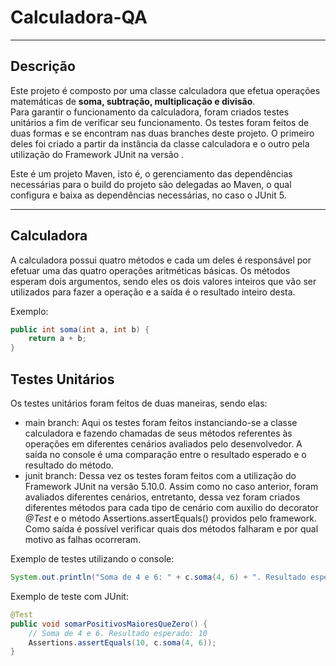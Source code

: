 # Calculadora-QA
<hr>
   
## Descrição

Este projeto é composto por uma classe calculadora que efetua operações 
matemáticas de <b>soma, subtração, multiplicação e divisão</b>.
<br>
Para garantir o funcionamento da calculadora, foram criados testes unitários a fim de verificar seu funcionamento.
Os testes foram feitos de duas formas e se encontram nas duas branches deste projeto. O primeiro deles foi criado a partir da instância da classe calculadora e 
o outro pela utilização do Framework JUnit na versão .

Este é um projeto Maven, isto é, o gerenciamento das dependências necessárias para o build do projeto são delegadas ao Maven, o qual configura e baixa as dependências necessárias, no caso o JUnit 5. 
<hr>

## Calculadora

A calculadora possui quatro métodos e cada um deles é responsável por efetuar uma das quatro operações aritméticas básicas.
Os métodos esperam dois argumentos, sendo eles os dois valores inteiros que vão ser utilizados para fazer a operação e a saída é o resultado inteiro desta.

Exemplo: <br>
```java
public int soma(int a, int b) {
    return a + b;
}
```

## Testes Unitários

Os testes unitários foram feitos de duas maneiras, sendo elas: 

- main branch: Aqui os testes foram feitos instanciando-se a classe calculadora e fazendo chamadas de seus métodos referentes às operações em diferentes cenários avaliados pelo
  desenvolvedor. A saída no console é uma comparação entre o resultado esperado e o resultado do método.
- junit branch: Dessa vez os testes foram feitos com a utilização do Framework JUnit na versão 5.10.0. Assim como no caso anterior,
  foram avaliados diferentes cenários, entretanto, dessa vez foram criados diferentes métodos para cada tipo de cenário
  com auxilio do decorator <i>@Test</i> e o método Assertions.assertEquals() providos pelo framework. Como saída é possível verificar quais dos métodos falharam e por qual motivo as falhas ocorreram.

Exemplo de testes utilizando o console:
```java
System.out.println("Soma de 4 e 6: " + c.soma(4, 6) + ". Resultado esperado: 10.");`
```

Exemplo de teste com JUnit: 

```java
@Test
public void somarPositivosMaioresQueZero() {
    // Soma de 4 e 6. Resultado esperado: 10
    Assertions.assertEquals(10, c.soma(4, 6));
}
```


